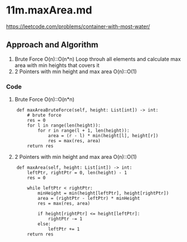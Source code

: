 # 11m.maxArea.md
https://leetcode.com/problems/container-with-most-water/
## Approach and Algorithm
1. Brute Force O(n)::O(n*n)
Loop throuh all elements and calculate max area with min heights that covers it
2. 2 Pointers with min height and max area O(n)::O(1)


### Code

1. Brute Force O(n)::O(n*n)
```
    def maxAreaBruteForce(self, height: List[int]) -> int:
        # brute force
        res = 0
        for l in range(len(height)):
            for r in range(l + 1, len(height)):
                area = (r - l) * min(height[l], height[r])
                res = max(res, area)
        return res
```

2. 2 Pointers with min height and max area O(n)::O(1)
```
    def maxArea(self, height: List[int]) -> int:
        leftPtr, rightPtr = 0, len(height) - 1
        res = 0
        
        while leftPtr < rightPtr:
            minHeight = min(height[leftPtr], height[rightPtr])
            area = (rightPtr - leftPtr) * minHeight
            res = max(res, area)
            
            if height[rightPtr] <= height[leftPtr]:
                rightPtr -= 1
            else:
                leftPtr += 1
        return res                
```
